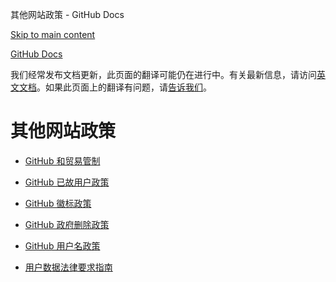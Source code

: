 其他网站政策 - GitHub Docs

[Skip to main content](#main-content)

[](/cn)[GitHub Docs](/cn)

我们经常发布文档更新，此页面的翻译可能仍在进行中。有关最新信息，请访问[英文文档](/en)。如果此页面上的翻译有问题，请[告诉我们](https://github.com/contact?form[subject]=translation%20issue%20on%20docs.github.com&form[comments]=)。

其他网站政策
==========

* [GitHub 和贸易管制](/cn/site-policy/other-site-policies/github-and-trade-controls)

* [GitHub 已故用户政策](/cn/site-policy/other-site-policies/github-deceased-user-policy)

* [GitHub 徽标政策](/cn/site-policy/other-site-policies/github-logo-policy)

* [GitHub 政府删除政策](/cn/site-policy/other-site-policies/github-government-takedown-policy)

* [GitHub 用户名政策](/cn/site-policy/other-site-policies/github-username-policy)

* [用户数据法律要求指南](/cn/site-policy/other-site-policies/guidelines-for-legal-requests-of-user-data)
